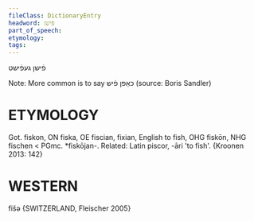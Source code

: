 ```yaml
---
fileClass: DictionaryEntry
headword: פֿישן
part_of_speech: 
etymology: 
tags: 
---
```

פֿישן
געפֿישט

Note: More common is to say כאַפּן פֿיש (source: Boris Sandler)

ETYMOLOGY
===========
Got. fiskon, ON fiska, OE fiscian, fixian, English to fish, OHG fiskōn, NHG fischen < PGmc. *fiskōjan-.
Related: Latin piscor, -āri 'to fish'.
{Kroonen 2013: 142}

WESTERN
========

fišə {SWITZERLAND, Fleischer 2005}